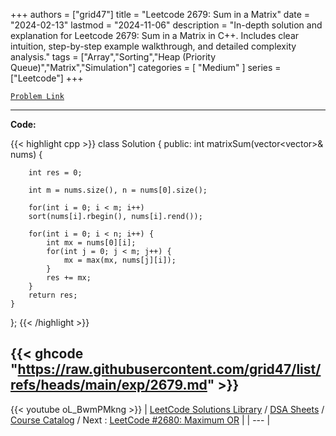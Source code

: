 
+++
authors = ["grid47"]
title = "Leetcode 2679: Sum in a Matrix"
date = "2024-02-13"
lastmod = "2024-11-06"
description = "In-depth solution and explanation for Leetcode 2679: Sum in a Matrix in C++. Includes clear intuition, step-by-step example walkthrough, and detailed complexity analysis."
tags = ["Array","Sorting","Heap (Priority Queue)","Matrix","Simulation"]
categories = [
    "Medium"
]
series = ["Leetcode"]
+++



[`Problem Link`](https://leetcode.com/problems/sum-in-a-matrix/description/)

---
**Code:**

{{< highlight cpp >}}
class Solution {
public:
    int matrixSum(vector<vector<int>>& nums) {
        
        int res = 0;
        
        int m = nums.size(), n = nums[0].size();
        
        for(int i = 0; i < m; i++)
        sort(nums[i].rbegin(), nums[i].rend());
        
        for(int i = 0; i < n; i++) {
            int mx = nums[0][i];
            for(int j = 0; j < m; j++) {
                mx = max(mx, nums[j][i]);
            }
            res += mx;
        }
        return res;
    }
};
{{< /highlight >}}

{{< ghcode "https://raw.githubusercontent.com/grid47/list/refs/heads/main/exp/2679.md" >}}
---
{{< youtube oL_BwmPMkng >}}
| [LeetCode Solutions Library](https://grid47.xyz/leetcode/) / [DSA Sheets](https://grid47.xyz/sheets/) / [Course Catalog](https://grid47.xyz/courses/) / Next : [LeetCode #2680: Maximum OR](https://grid47.xyz/leetcode/solution-2680-maximum-or/) |
| --- |
